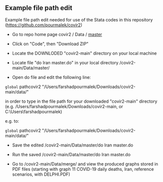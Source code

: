 ## Example file path edit


Example file path edit needed for use of the Stata codes in this repository (https://github.com/pourmalek/covir2)

- Go to repo home page covir2 / Data / [master](https://github.com/pourmalek/covir2)

- Click on "Code", then "Download ZIP"

- Locate the DOWNLODED "covir2-main" directory on your local machine

- Locate file "do Iran master.do" in your local directory /covir2-main/Data/master/

- Open do file and edit the following line:

`global` pathcovir2 "/Users/farshadpourmalek/Downloads/covir2-main/data/"

in order to type in the file path for your downloaded "covir2-main" directory (e.g. /Users/farshadpourmalek/Downloads/covir2-main, or C:\Users\farshadpourmalek\)

e.g. to:

`global` pathcovir2 "/Users/farshadpourmalek/Downloads/covir2-main/data/"

- Save the edited /covir2-main/Data/master/do Iran master.do

- Run the saved /covir2-main/Data/master/do Iran master.do

- Go to /covir2-main/Data/merge/ and view the produced graphs stored in PDF files (starting with graph 11 COVID-19 daily deaths, Iran, reference scenarios, with DELPHI.PDF)
